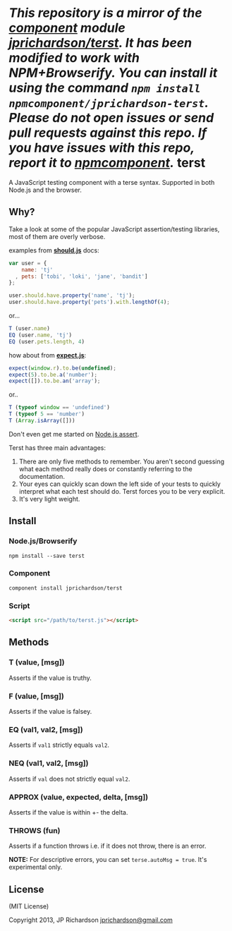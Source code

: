 *This repository is a mirror of the [component](http://component.io) module [jprichardson/terst](http://github.com/jprichardson/terst). It has been modified to work with NPM+Browserify. You can install it using the command `npm install npmcomponent/jprichardson-terst`. Please do not open issues or send pull requests against this repo. If you have issues with this repo, report it to [npmcomponent](https://github.com/airportyh/npmcomponent).*
terst
=====

A JavaScript testing component with a terse syntax. Supported in both Node.js and the browser.


Why?
----

Take a look at some of the popular JavaScript assertion/testing libraries, most of them are overly verbose.

examples from **[should.js](https://github.com/visionmedia/should.js/)** docs:

```js
var user = {
    name: 'tj'
  , pets: ['tobi', 'loki', 'jane', 'bandit']
};

user.should.have.property('name', 'tj');
user.should.have.property('pets').with.lengthOf(4);
```

or...

```js
T (user.name)
EQ (user.name, 'tj')
EQ (user.pets.length, 4)
```

how about from **[expect.js](https://github.com/LearnBoost/expect.js/)**:

```js
expect(window.r).to.be(undefined);
expect(5).to.be.a('number');
expect([]).to.be.an('array');
```

or..

```js
T (typeof window == 'undefined')
T (typeof 5 == 'number')
T (Array.isArray([]))
```

Don't even get me started on [Node.js assert](http://nodejs.org/api/assert.html).

Terst has three main advantages:

1. There are only five methods to remember. You aren't second guessing what each method really does or constantly referring to the documentation.
2. Your eyes can quickly scan down the left side of your tests to quickly interpret what each test should do. Terst forces you to be very explicit.
3. It's very light weight.



Install
-------

### Node.js/Browserify

    npm install --save terst


### Component

    component install jprichardson/terst

### Script

```html
<script src="/path/to/terst.js"></script>
```



Methods
-------

### T (value, [msg])

Asserts if the value is truthy.


### F (value, [msg])

Asserts if the value is falsey.


### EQ (val1, val2, [msg])

Asserts if `val1` strictly equals `val2`.


### NEQ (val1, val2, [msg])

Asserts if `val` does not strictly equal `val2`.


### APPROX (value, expected, delta, [msg])

Asserts if the value is within +- the delta.

### THROWS (fun)

Asserts if a function throws i.e. if it does not throw, there is an error.



**NOTE:** For descriptive errors, you can set `terse.autoMsg = true`. It's experimental only.


License
-------

(MIT License)

Copyright 2013, JP Richardson  <jprichardson@gmail.com>


